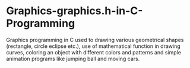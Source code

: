 # Graphics-graphics.h-in-C-Programming

Graphics programming in C used to drawing various geometrical shapes (rectangle, circle eclipse etc.), use of mathematical function in drawing curves, coloring an object with different colors and patterns and simple animation programs like jumping ball and moving cars.
